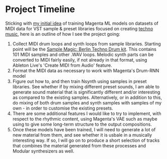 # Project Timeline

Sticking with [my initial idea](https://github.com/artintelclass/final-andrjjr/blob/master/brainstorm.md) of training Magenta ML models on datasets of MIDI data for VST sample & preset libraries focused on creating [techno music](https://www.youtube.com/watch?v=ZdBWMA9M7xQ), here is an outline of how I see the project going:

1) Collect MIDI drum loops and synth loops from sample libraries. Starting point will be the [Sample Magic: Berlin Techno Drum kit](https://www.samplemagic.com/details/1875/midi-elements-berlin-techno-drums). This contains 101 MIDI samples and other .WAV loops. Melodic synth parts can be converted to MIDI fairly easily, if not already in that format, using Ableton Live's 'Create MIDI from Audio' feature.
2) Format the MIDI data as necessary to work with Magenta's Drum-RNN model
3) Figure out how to, and then train Nsynth using samples in preset libraries. See whether if by mixing different preset sounds, I am able to generate sound material that is significantly different and/or interesting as compared to the existing samples. Alternatively, or in addition to this, do mixing of both drum samples and synth samples with samples of my own - in order to customise the existing presets.
4) There are some additional features I would like to try to implement, with respect to the rhythmic content, using Magenta's VAE such as maybe using to give some long-term structure to the output compositions. 
5) Once these models have been trained, I will need to generate a lot of new material from them, and see whether it is usbale in a musically interesting way. If so, I will go on to produce a short selection of tracks that combines the material generated from these processes and Modular synthesizers as well. 



